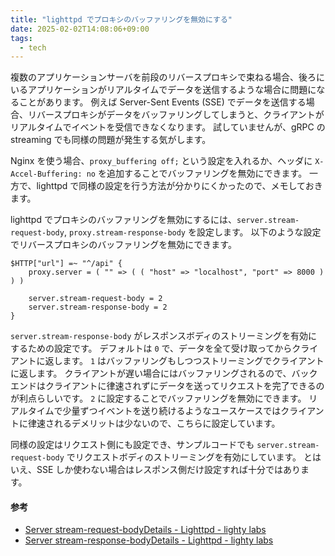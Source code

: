 ```yaml
---
title: "lighttpd でプロキシのバッファリングを無効にする"
date: 2025-02-02T14:08:06+09:00
tags:
  - tech
---
```


複数のアプリケーションサーバを前段のリバースプロキシで束ねる場合、後ろにいるアプリケーションがリアルタイムでデータを送信するような場合に問題になることがあります。
例えば Server-Sent Events (SSE) でデータを送信する場合、リバースプロキシがデータをバッファリングしてしまうと、クライアントがリアルタイムでイベントを受信できなくなります。
試していませんが、gRPC の streaming でも同様の問題が発生する気がします。

Nginx を使う場合、`proxy_buffering off;` という設定を入れるか、ヘッダに `X-Accel-Buffering: no` を追加することでバッファリングを無効にできます。
一方で、lighttpd で同様の設定を行う方法が分かりにくかったので、メモしておきます。

lighttpd でプロキシのバッファリングを無効にするには、`server.stream-request-body`, `proxy.stream-response-body` を設定します。
以下のような設定でリバースプロキシのバッファリングを無効にできます。

```lighttpd
$HTTP["url"] =~ "^/api" {
    proxy.server = ( "" => ( ( "host" => "localhost", "port" => 8000 ) ) )

    server.stream-request-body = 2
    server.stream-response-body = 2
}
```

`server.stream-response-body` がレスポンスボディのストリーミングを有効にするための設定です。
デフォルトは `0` で、データを全て受け取ってからクライアントに返します。
`1` はバッファリングもしつつストリーミングでクライアントに返します。
クライアントが遅い場合にはバッファリングされるので、バックエンドはクライアントに律速されずにデータを送ってリクエストを完了できるのが利点らしいです。
`2` に設定することでバッファリングを無効にできます。
リアルタイムで少量ずつイベントを送り続けるようなユースケースではクライアントに律速されるデメリットは少ないので、こちらに設定しています。

同様の設定はリクエスト側にも設定でき、サンプルコードでも `server.stream-request-body` でリクエストボディのストリーミングを有効にしています。
とはいえ、SSE しか使わない場合はレスポンス側だけ設定すれば十分ではあります。

#### 参考

- [Server stream-request-bodyDetails - Lighttpd - lighty labs](https://redmine.lighttpd.net/projects/lighttpd/wiki/Server_stream-request-bodyDetails)
- [Server stream-response-bodyDetails - Lighttpd - lighty labs](https://redmine.lighttpd.net/projects/lighttpd/wiki/Server_stream-response-bodyDetails)
